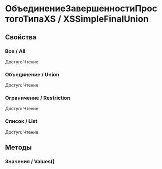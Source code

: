 
# ОбъединениеЗавершенностиПростогоТипаXS / XSSimpleFinalUnion
      

      
## Свойства
    
### Все / All
Доступ: Чтение
### Объединение / Union
Доступ: Чтение
### Ограничение / Restriction
Доступ: Чтение
### Список / List
Доступ: Чтение
## Методы
    
### Значения / Values()
    
    